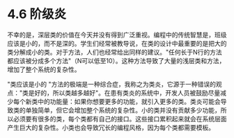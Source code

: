 # 4.6 阶级炎

不幸的是，深层类的价值在今天并没有得到广泛重视。编程中的传统智慧是，班级应该是小的，而不是深的。学生们经常被教导说，在类的设计中最重要的是把大的类分解成小的类。对于方法，人们也经常给出同样的建议。"任何长于N行的方法都应该被分成多个方法"（N可以低至10）。这种方法导致了大量的浅层类和方法，增加了整个系统的复杂性。

"类应该是小的 "方法的极端是一种综合症，我称之为类炎，它源于一种错误的观点："类是好的，所以类越多越好"。在患有类炎的系统中，开发人员被鼓励尽量减少每个新类中的功能量：如果你想要更多的功能，就引入更多的类。类炎可能会导致类的单独简单，但它会增加整个系统的复杂性。小的类并没有贡献多少功能，所以必须要有很多的类，每个类都有自己的接口。这些接口累积起来就会在系统层面产生巨大的复杂性。小类也会导致冗长的编程风格，因为每个类都需要模板。
